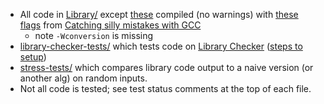 - All code in [Library/](https://github.com/lrvideckis/Programming-Team-Code/tree/master/Library) except [these](https://github.com/lrvideckis/Programming-Team-Code/blob/master/tests/stress-tests/scripts/skip_headers.txt) compiled (no warnings) with [these flags](https://github.com/lrvideckis/Programming-Team-Code/blob/master/tests/stress-tests/scripts/compile_flags.txt) from [Catching silly mistakes with GCC](https://codeforces.com/blog/entry/15547)
  - note `-Wconversion` is missing
- [library-checker-tests/](https://github.com/lrvideckis/Programming-Team-Code/tree/master/tests/library-checker-tests) which tests code on [Library Checker](https://judge.yosupo.jp/) ([steps to setup](https://online-judge-tools.github.io/verification-helper/installer.html))
- [stress-tests/](https://github.com/lrvideckis/Programming-Team-Code/tree/master/tests/stress-tests) which compares library code output to a naive version (or another alg) on random inputs.
-  Not all code is tested; see test status comments at the top of each file.
